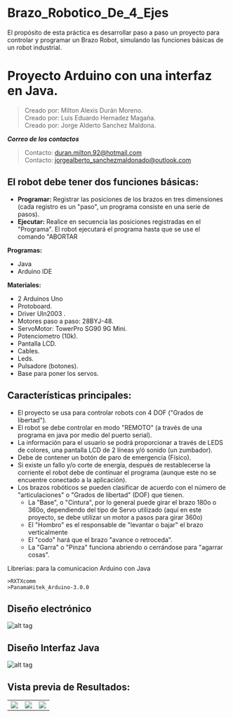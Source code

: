 # Brazo_Robotico_De_4_Ejes
El propósito de esta práctica es desarrollar paso a paso un proyecto para controlar y programar un Brazo Robot, simulando las funciones básicas de un robot industrial. 

# Proyecto Arduino con una interfaz en Java.
>Creado por: Milton Alexis Durán Moreno.<br />
>Creado por: Luis Eduardo Hernadez Magaña.<br />
>Creado por: Jorge Alderto Sanchez Maldona.<br />

***Correo de los contactos***
>Contacto: duran.milton.92@hotmail.com<br />
>Contacto: jorgealberto_sanchezmaldonado@outlook.com <br />

## El robot debe tener dos funciones básicas:
- **Programar:** Registrar las posiciones de los brazos en tres dimensiones (cada registro es un "paso", un programa consiste en una serie de pasos). 
- **Ejecutar:** Realice en secuencia las posiciones registradas en el "Programa". El robot ejecutará el programa hasta que se use el comando "ABORTAR

**Programas:**
- Java
- Arduino IDE

**Materiales:**
- 2 Arduinos Uno
- Protoboard.
- Driver Uln2003 .
- Motores paso a paso: 28BYJ-48.
- ServoMotor: TowerPro SG90 9G Mini.
- Potenciometro (10k).
- Pantalla LCD.
- Cables.
- Leds.
- Pulsadore (botones).
- Base para poner los servos.

## Características principales: 
 - El proyecto se usa para controlar robots con  4 DOF ("Grados de libertad").
 - El robot se debe controlar en modo "REMOTO" (a través de una programa en java por medio del puerto serial).
 - La información para el usuario se podrá proporcionar a través de LEDS de colores, una pantalla LCD de 2 líneas y/ó sonido (un zumbador).
 - Debe de contener un botón de paro de emergencia (Físico).     
 - Si existe un fallo y/o corte de energía, después de restablecerse la corriente el robot debe de continuar el programa (aunque este no se encuentre conectado a la aplicación).
 - Los brazos robóticos se pueden clasificar de acuerdo con el número de "articulaciones" o "Grados de libertad" (DOF) que tienen.             
    - La "Base", o "Cintura", por lo general puede girar el brazo 180o o 360o, dependiendo del   tipo de Servo utilizado (aquí en este proyecto, se debe utilizar un motor a pasos para girar 360o)
     - El "Hombro" es el responsable de "levantar o bajar" el brazo verticalmente 
     - El "codo" hará que el brazo "avance o retroceda".
     - La "Garra" o "Pinza" funciona abriendo o cerrándose para "agarrar cosas". 

Librerias: para la comunicacion Arduino con Java

    >RXTXcomm
    >PanamaHitek_Arduino-3.0.0

## Diseño electrónico
![alt tag](https://github.com/MiltonDM/UNIDAD_3/blob/master/image/1.png)

## Diseño Interfaz Java
![alt tag](https://github.com/MiltonDM/UNIDAD_3/blob/master/image/interfaz%201.png)
## Vista previa de Resultados:

<table>
<tr>
<td><img src=https://github.com/MiltonDM/UNIDAD_3/blob/master/image/IMG_20180411_195835602_BURST001.jpg></td>
<td><img src=https://github.com/MiltonDM/UNIDAD_3/blob/master/image/IMG_20180411_195900047_BURST000_COVER_TOP.jpg></td>
<td><img src=https://github.com/MiltonDM/UNIDAD_3/blob/master/image/IMG_20180411_195905173_BURST000_COVER_TOP.jpg></td>
</tr>
</table>
